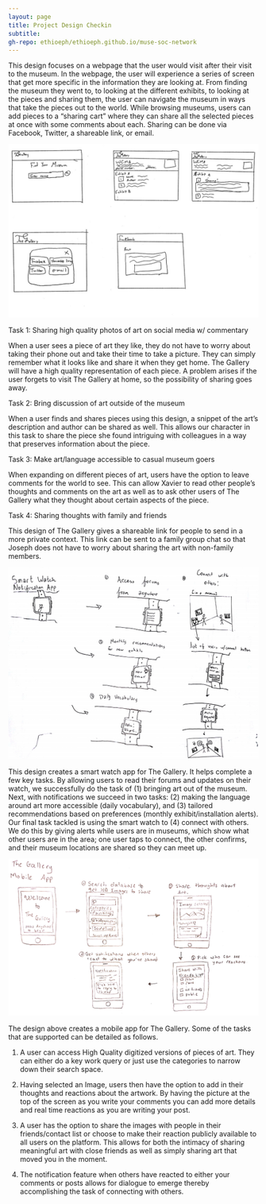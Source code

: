 ```yaml
---
layout: page
title: Project Design Checkin
subtitle: 
gh-repo: ethioeph/ethioeph.github.io/muse-soc-network
---
```


This design focuses on a webpage that the user would visit after their visit to the museum. In the webpage, the user will experience a series of screen that get more specific in the information they are looking at. From finding the museum they went to, to looking at the different exhibits, to looking at the pieces and sharing them, the user can navigate the museum in ways that take the pieces out to the world. While browsing museums, users can add pieces to a “sharing cart” where they can share all the selected pieces at once with some comments about each. Sharing can be done via Facebook, Twitter, a shareable link, or email.

![Javi Storyboard](./javi_storyboard.jpg)

Task 1: Sharing high quality photos of art on social media w/ commentary

When a user sees a piece of art they like, they do not have to worry about taking their phone out and take their time to take a picture. They can simply remember what it looks like and share it when they get home. The Gallery will have a high quality representation of each piece. A problem arises if the user forgets to visit The Gallery at home, so the possibility of sharing goes away.

Task 2: Bring discussion of art outside of the museum

When a user finds and shares pieces using this design, a snippet of the art’s description and author can be shared as well. This allows our character in this task to share the piece she found intriguing with colleagues in a way that preserves information about the piece.

Task 3: Make art/language accessible to casual museum goers

When expanding on different pieces of art, users have the option to leave comments for the world to see. This can allow Xavier to read other people’s thoughts and comments on the art as well as to ask other users of The Gallery what they thought about certain aspects of the piece.

Task 4: Sharing thoughts with family and friends

This design of The Gallery gives a shareable link for people to send in a more private context. This link can be sent to a family group chat so that Joseph does not have to worry about sharing the art with non-family members.


![Spence Storyboard](./spence_storyboard.png)

This design creates a smart watch app for The Gallery.  It helps complete a few key tasks. By allowing users to read their forums and updates on their watch, we successfully do the task of (1) bringing art out of the museum.  Next, with notifications we succeed in two tasks: (2) making the language around art more accessible (daily vocabulary), and (3) tailored recommendations based on preferences (monthly exhibit/installation alerts).  Our final task tackled is using the smart watch to (4) connect with others. We do this by giving alerts while users are in museums, which show what other users are in the area; one user taps to connect, the other confirms, and their museum locations are shared so they can meet up.


![Daniel Storyboard](./daniel_storyboard.png)

The design above creates a mobile app for The Gallery. Some of the tasks that are supported can be detailed as follows. 

1. A user can access High Quality digitized versions of pieces of art. They can either do a key work query or just use the categories to narrow down their search space. 

2. Having selected an Image, users then have the option to add in their thoughts and reactions about the artwork. By having the picture at the top of the screen as you write your comments you can add more details and real time reactions as you are writing your post. 

3. A user has the option to share the images with people in their friends/contact list or choose to make their reaction publicly available to all users on the platform. This allows for both the intimacy of sharing meaningful art with close friends as well as simply sharing art that moved you in the moment. 

4. The notification feature when others have reacted to either your comments or posts allows for dialogue to emerge thereby accomplishing the task of connecting with others. 
